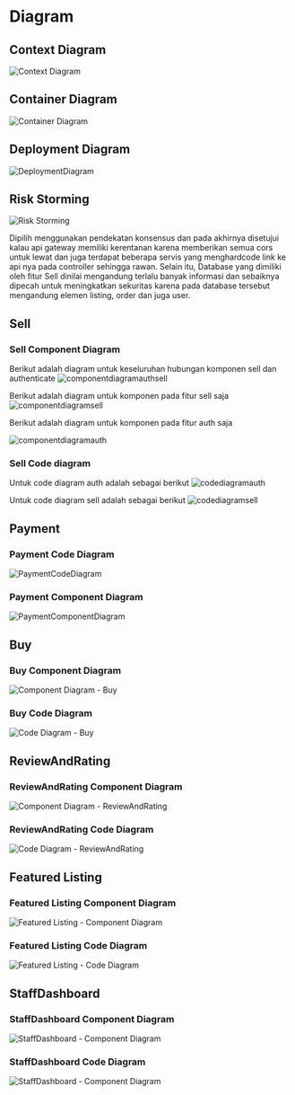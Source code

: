 # Diagram

## Context Diagram
![Context Diagram](<DeliverableG1/Context Diagram.JPG>)
## Container Diagram
![Container Diagram](<DeliverableG1/Container Diagram.JPG>)
## Deployment Diagram
![DeploymentDiagram](<DeliverableG1/DeploymentDiagram.JPG>)
## Risk Storming
![Risk Storming](<DelivarableG3/image.png>)

Dipilih menggunakan pendekatan konsensus dan pada akhirnya disetujui kalau api gateway memiliki kerentanan karena memberikan semua cors untuk lewat dan juga terdapat beberapa servis yang menghardcode link ke api nya pada controller sehingga rawan.
Selain itu, Database yang dimiliki oleh fitur Sell dinilai mengandung terlalu banyak informasi dan sebaiknya dipecah untuk meningkatkan sekuritas karena pada database tersebut mengandung elemen listing, order dan juga user.

## Sell

### Sell Component Diagram
Berikut adalah diagram untuk keseluruhan hubungan komponen sell dan authenticate 
![componentdiagramauthsell](<DelivarableKenichiKomala/componentdiagramauthsell.jpg>)

Berikut adalah diagram untuk komponen pada fitur sell saja
![componentdiagramsell](<DelivarableKenichiKomala/componentdiagramsell.jpg>)

Berikut adalah diagram untuk komponen pada fitur auth saja

![componentdiagramauth](<DelivarableKenichiKomala/componentdiagramauth.jpg>)

### Sell Code diagram
Untuk code diagram auth adalah sebagai berikut 
![codediagramauth](<DelivarableKenichiKomala/codediagramauth.jpg>)

Untuk code diagram sell adalah sebagai berikut 
![codediagramsell](<DelivarableKenichiKomala/codediagramsell.png>)

## Payment

### Payment Code Diagram
![PaymentCodeDiagram](<DeliverableAdrian/PaymentUMLDiagram.png>)

### Payment Component Diagram
![PaymentComponentDiagram](<DeliverableAdrian/PaymentComponentDiagram.png>)

## Buy

### Buy Component Diagram
![Component Diagram - Buy](<DeliverableMAlifAlHakim/ComponentDiagram - Buy.png>)

### Buy Code Diagram
![Code Diagram - Buy](<DeliverableMAlifAlHakim/CodeDiagram - Buy.png>)

## ReviewAndRating

### ReviewAndRating Component Diagram
![Component Diagram - ReviewAndRating](DeliverableFarrellMHanau/ComponentDiagramReview.png)

### ReviewAndRating Code Diagram
![Code Diagram - ReviewAndRating](DeliverableFarrellMHanau/CodeDiagramReview.png)

## Featured Listing

### Featured Listing Component Diagram
![Featured Listing - Component Diagram](<DeliverableRafi/Featured Listing - Component Diagram.png>)

### Featured Listing Code Diagram
![Featured Listing - Code Diagram](<DeliverableRafi/Featured Listing - Code Diagram.png>)

## StaffDashboard

### StaffDashboard Component Diagram
![StaffDashboard - Component Diagram](<DelivarableMHilmyAA/ComponentDiagramStaffDashboard.png>)

### StaffDashboard Code Diagram
![StaffDashboard - Component Diagram](<DelivarableMHilmyAA/CodeDiagramStaffDashboard.png>)

